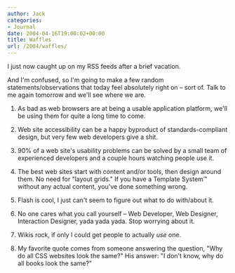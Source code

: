```yaml
---
author: Jack
categories:
- Journal
date: 2004-04-16T19:00:02+00:00
title: Waffles
url: /2004/waffles/
---
```


I just now caught up on my RSS feeds after a brief vacation.

And I'm confused, so I'm going to make a few random statements/observations that today feel absolutely right on &#8211; sort of. Talk to me again tomorrow and we'll see where we are.

</p> 

  1. As bad as web browsers are at being a usable application platform, we'll be using them for quite a long time to come.


  2. Web site accessibility can be a happy byproduct of standards-compliant design, but very few web developers give a shit.


  3. 90% of a web site's usability problems can be solved by a small team of experienced developers and a couple hours watching people use it.


  4. The best web sites start with content and/or tools, then design around them. No need for "layout grids." If you have a Template System&#8482; without any actual content, you've done something wrong.


  5. Flash is cool, I just can't seem to figure out what to do with/about it.


  6. No one cares what you call yourself &#8211; Web Developer, Web Designer, Interaction Designer, yada yada yada. Stop worrying about it.


  7. Wikis rock, if only I could get people to actually _use_ one.


  8. My favorite quote comes from someone answering the question, "Why do all CSS websites look the same?" His answer: "I don't know, why do all books look the same?"
</ol>